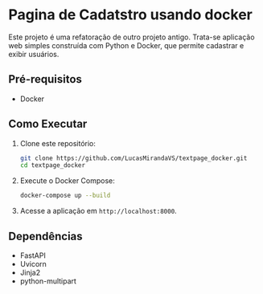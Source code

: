 # Pagina de Cadatstro usando docker

Este projeto é uma refatoração de outro projeto antigo. Trata-se aplicação web simples construída com Python e Docker, que permite cadastrar e exibir usuários.

## Pré-requisitos

-   Docker

## Como Executar

1.  Clone este repositório:

    ```bash
    git clone https://github.com/LucasMirandaVS/textpage_docker.git
    cd textpage_docker
    ```

2.  Execute o Docker Compose:

    ```bash
    docker-compose up --build
    ```

3.  Acesse a aplicação em `http://localhost:8000`.

## Dependências

-   FastAPI
-   Uvicorn
-   Jinja2
-   python-multipart
